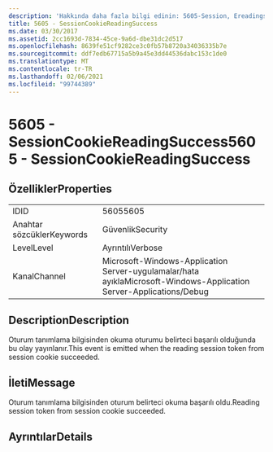 ```yaml
---
description: 'Hakkında daha fazla bilgi edinin: 5605-Session, Ereadingsuccess'
title: 5605 - SessionCookieReadingSuccess
ms.date: 03/30/2017
ms.assetid: 2cc1693d-7834-45ce-9a6d-dbe31dc2d517
ms.openlocfilehash: 8639fe51cf9282ce3c0fb57b8720a34036335b7e
ms.sourcegitcommit: ddf7edb67715a5b9a45e3dd44536dabc153c1de0
ms.translationtype: MT
ms.contentlocale: tr-TR
ms.lasthandoff: 02/06/2021
ms.locfileid: "99744389"
---
```

# <a name="5605---sessioncookiereadingsuccess"></a><span data-ttu-id="9ff2b-103">5605 - SessionCookieReadingSuccess</span><span class="sxs-lookup"><span data-stu-id="9ff2b-103">5605 - SessionCookieReadingSuccess</span></span>

## <a name="properties"></a><span data-ttu-id="9ff2b-104">Özellikler</span><span class="sxs-lookup"><span data-stu-id="9ff2b-104">Properties</span></span>  
  
|||  
|-|-|  
|<span data-ttu-id="9ff2b-105">ID</span><span class="sxs-lookup"><span data-stu-id="9ff2b-105">ID</span></span>|<span data-ttu-id="9ff2b-106">5605</span><span class="sxs-lookup"><span data-stu-id="9ff2b-106">5605</span></span>|  
|<span data-ttu-id="9ff2b-107">Anahtar sözcükler</span><span class="sxs-lookup"><span data-stu-id="9ff2b-107">Keywords</span></span>|<span data-ttu-id="9ff2b-108">Güvenlik</span><span class="sxs-lookup"><span data-stu-id="9ff2b-108">Security</span></span>|  
|<span data-ttu-id="9ff2b-109">Level</span><span class="sxs-lookup"><span data-stu-id="9ff2b-109">Level</span></span>|<span data-ttu-id="9ff2b-110">Ayrıntılı</span><span class="sxs-lookup"><span data-stu-id="9ff2b-110">Verbose</span></span>|  
|<span data-ttu-id="9ff2b-111">Kanal</span><span class="sxs-lookup"><span data-stu-id="9ff2b-111">Channel</span></span>|<span data-ttu-id="9ff2b-112">Microsoft-Windows-Application Server-uygulamalar/hata ayıkla</span><span class="sxs-lookup"><span data-stu-id="9ff2b-112">Microsoft-Windows-Application Server-Applications/Debug</span></span>|  
  
## <a name="description"></a><span data-ttu-id="9ff2b-113">Description</span><span class="sxs-lookup"><span data-stu-id="9ff2b-113">Description</span></span>  

 <span data-ttu-id="9ff2b-114">Oturum tanımlama bilgisinden okuma oturumu belirteci başarılı olduğunda bu olay yayınlanır.</span><span class="sxs-lookup"><span data-stu-id="9ff2b-114">This event is emitted when the reading session token from session cookie succeeded.</span></span>  
  
## <a name="message"></a><span data-ttu-id="9ff2b-115">İleti</span><span class="sxs-lookup"><span data-stu-id="9ff2b-115">Message</span></span>  

 <span data-ttu-id="9ff2b-116">Oturum tanımlama bilgisinden oturum belirteci okuma başarılı oldu.</span><span class="sxs-lookup"><span data-stu-id="9ff2b-116">Reading session token from session cookie succeeded.</span></span>  
  
## <a name="details"></a><span data-ttu-id="9ff2b-117">Ayrıntılar</span><span class="sxs-lookup"><span data-stu-id="9ff2b-117">Details</span></span>
